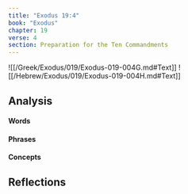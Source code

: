 ```yaml
---
title: "Exodus 19:4"
book: "Exodus"
chapter: 19
verse: 4
section: Preparation for the Ten Commandments
---
```

![[/Greek/Exodus/019/Exodus-019-004G.md#Text]]
![[/Hebrew/Exodus/019/Exodus-019-004H.md#Text]]

## Analysis

#### Words

#### Phrases

#### Concepts

## Reflections
